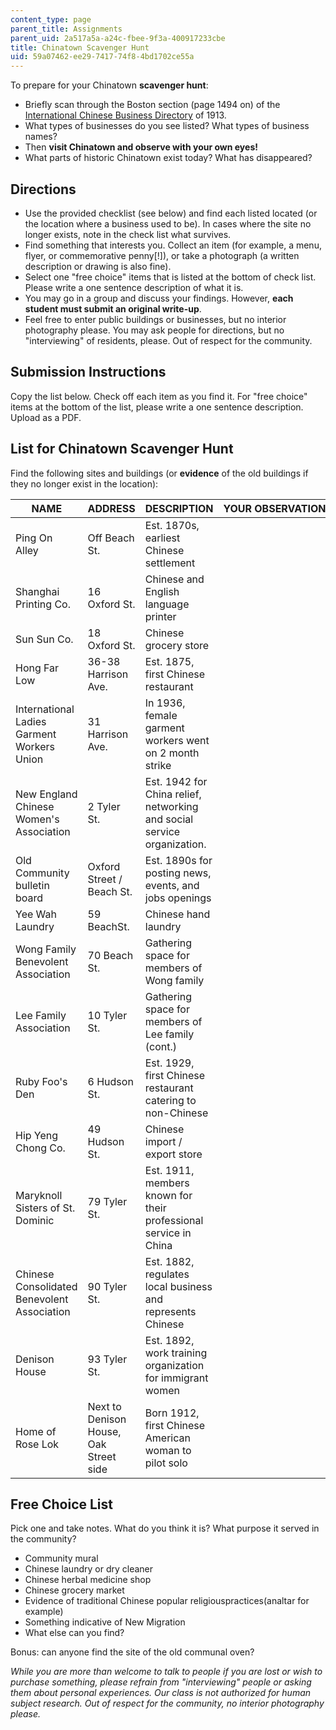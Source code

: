 ```yaml
---
content_type: page
parent_title: Assignments
parent_uid: 2a517a5a-a24c-fbee-9f3a-400917233cbe
title: Chinatown Scavenger Hunt
uid: 59a07462-ee29-7417-74f8-4bd1702ce55a
---
```


To prepare for your Chinatown **scavenger hunt**:

*   Briefly scan through the Boston section (page 1494 on) of the [International Chinese Business Directory](https://babel.hathitrust.org/cgi/pt?id=uc1.$b440600;view=1up;seq=9) of 1913.
*   What types of businesses do you see listed? What types of business names?
*   Then **visit Chinatown and observe with your own eyes!**
*   What parts of historic Chinatown exist today? What has disappeared?

Directions
----------

*   Use the provided checklist (see below) and find each listed located (or the location where a business used to be). In cases where the site no longer exists, note in the check list what survives.
*   Find something that interests you. Collect an item (for example, a menu, flyer, or commemorative penny\[!\]), or take a photograph (a written description or drawing is also fine).
*   Select one "free choice" items that is listed at the bottom of check list. Please write a one sentence description of what it is.
*   You may go in a group and discuss your findings. However, **each student must submit an original write-up**.
*   Feel free to enter public buildings or businesses, but no interior photography please. You may ask people for directions, but no "interviewing" of residents, please. Out of respect for the community.

Submission Instructions
-----------------------

Copy the list below. Check off each item as you find it. For "free choice" items at the bottom of the list, please write a one sentence description. Upload as a PDF.

List for Chinatown Scavenger Hunt
---------------------------------

Find the following sites and buildings (or **evidence** of the old buildings if they no longer exist in the location):

| NAME | ADDRESS | DESCRIPTION | YOUR OBSERVATIONS |
| --- | --- | --- | --- |
| Ping On Alley | Off Beach St. | Est. 1870s, earliest Chinese settlement | &nbsp; |
| Shanghai Printing Co. | 16 Oxford St. | Chinese and English language printer | &nbsp; |
| Sun Sun Co. | 18 Oxford St. | Chinese grocery store | &nbsp; |
| Hong Far Low | 36-38 Harrison Ave. | Est. 1875, first Chinese restaurant | &nbsp; |
| International Ladies Garment Workers Union | 31 Harrison Ave. | In 1936, female garment workers went on 2 month strike | &nbsp; |
| New England Chinese Women's Association | 2 Tyler St. | Est. 1942 for China relief, networking and social service organization. | &nbsp; |
| Old Community bulletin board | Oxford Street / Beach St. | Est. 1890s for posting news, events, and jobs openings | &nbsp; |
| Yee Wah Laundry | 59 BeachSt. | Chinese hand laundry | &nbsp; |
| Wong Family Benevolent Association | 70 Beach St. | Gathering space for members of Wong family | &nbsp; |
| Lee Family Association | 10 Tyler St. | Gathering space for members of Lee family (cont.) | &nbsp; |
| Ruby Foo's Den | 6 Hudson St. | Est. 1929, first Chinese restaurant catering to non-Chinese | &nbsp; |
| Hip Yeng Chong Co. | 49 Hudson St. | Chinese import / export store | &nbsp; |
| Maryknoll Sisters of St. Dominic | 79 Tyler St. | Est. 1911, members known for their professional service in China | &nbsp; |
| Chinese Consolidated Benevolent Association | 90 Tyler St. | Est. 1882, regulates local business and represents Chinese | &nbsp; |
| Denison House | 93 Tyler St. | Est. 1892, work training organization for immigrant women | &nbsp; |
| Home of Rose Lok | Next to Denison House, Oak Street side | Born 1912, first Chinese American woman to pilot solo |   

Free Choice List
----------------

Pick one and take notes. What do you think it is? What purpose it served in the community?

*   Community mural
*   Chinese laundry or dry cleaner
*   Chinese herbal medicine shop
*   Chinese grocery market
*   Evidence of traditional Chinese popular religiouspractices(analtar for example)
*   Something indicative of New Migration
*   What else can you find?

  
Bonus: can anyone find the site of the old communal oven?

_While you are more than welcome to talk to people if you are lost or wish to purchase something, please refrain from "interviewing" people or asking them about personal experiences. Our class is not authorized for human subject research. Out of respect for the community, no interior photography please._